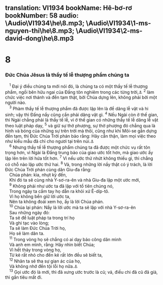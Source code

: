 translation: VI1934
bookName: Hê-bơ-rơ 
bookNumber: 58
audio: \Audio\VI1934\he\8.mp3; \Audio\VI1934\1-ms-nguyen-thi\he\8.mp3; \Audio\VI1934\2-ms-david-dong\he\8.mp3
-------

<div class="title"><h1>8</h1><h3>Đức Chúa Jêsus là thầy tế lễ thượng phẩm chúng ta</h3></div>
<span class="verse he_8_1"> <sup>1</sup> Đại ý điều chúng ta mới nói đó, là chúng ta có một thầy tế lễ thượng phẩm, ngồi bên hữu ngai của Đấng tôn nghiêm trong các từng trời,<a data-toggle="tooltip" data-placement="bottom" title="Thi 110:1">⚓</a></span>
<span class="verse he_8_2"><sup>2</sup> làm chức việc nơi thánh và đền tạm thật, bởi Chúa dựng lên, không phải bởi một người nào. <br/></span>
<span class="verse he_8_3"> <sup>3</sup> Phàm thầy tế lễ thượng phẩm đã được lập lên là để dâng lễ vật và hi sinh; vậy thì Đấng nầy cũng cần phải dâng vật gì. </span>
<span class="verse he_8_4"><sup>4</sup> Nếu Ngài còn ở thế gian, thì Ngài chẳng phải là thầy tế lễ, vì ở thế gian có những thầy tế lễ dâng lễ vật theo luật pháp dạy, </span>
<span class="verse he_8_5"><sup>5</sup> và giữ sự thờ phượng, sự thờ phượng đó chẳng qua là hình và bóng của những sự trên trời mà thôi, cũng như khi Môi-se gần dựng đền tạm, thì Đức Chúa Trời phán bảo rằng: Hãy cẩn thận, làm mọi việc theo như kiểu mẫu đã chỉ cho ngươi tại trên núi.<a data-toggle="tooltip" data-placement="bottom" title="Xu 25:40">⚓</a><br/></span>
<span class="verse he_8_6"> <sup>6</sup> Nhưng thầy tế lễ thượng phẩm chúng ta đã được một chức vụ rất tôn trọng hơn, vì Ngài là Đấng trung bảo của giao ước tốt hơn, mà giao ước ấy lập lên trên lời hứa tốt hơn. </span>
<span class="verse he_8_7"><sup>7</sup> Vì nếu ước thứ nhứt không thiếu gì, thì chẳng có chỗ nào lập ước thứ hai. </span>
<span class="verse he_8_8"><sup>8</sup> Vả, trong những lời nầy thật có ý trách, là lời Đức Chúa Trời phán cùng dân Giu-đa rằng: <br/> Chúa phán: kìa, nhựt kỳ đến, <br/> Khi đó ta sẽ cùng nhà Y-sơ-ra-ên và nhà Giu-đa lập một ước mới, <br/></span>
<span class="verse he_8_9"> <sup>9</sup> Không phải như ước ta đã lập với tổ tiên chúng nó, <br/> Trong ngày ta cầm tay họ dẫn ra khỏi xứ Ê-díp-tô. <br/> Vì họ không bền giữ lời ước ta, <br/> Nên ta không đoái xem họ, ấy là lời Chúa phán. <br/></span>
<span class="verse he_8_10"> <sup>10</sup> Chúa lại phán: Nầy là lời ước mà ta sẽ lập với nhà Y-sơ-ra-ên <br/> Sau những ngày đó: <br/> Ta sẽ để luật pháp ta trong trí họ <br/> Và ghi tạc vào lòng; <br/> Ta sẽ làm Đức Chúa Trời họ, <br/> Họ sẽ làm dân ta. <br/></span>
<span class="verse he_8_11"> <sup>11</sup> Trong vòng họ sẽ chẳng có ai dạy bảo công dân mình <br/> Và anh em mình, rằng: Hãy nhìn biết Chúa; <br/> Vì hết thảy trong vòng họ, <br/> Từ kẻ rất nhỏ cho đến kẻ rất lớn đều sẽ biết ta, <br/></span>
<span class="verse he_8_12"> <sup>12</sup> Nhân ta sẽ tha sự gian ác của họ, <br/> Và không nhớ đến tội lỗi họ nữa.<a data-toggle="tooltip" data-placement="bottom" title="Gie 31:31-34">⚓</a><br/></span>
<span class="verse he_8_13"> <sup>13</sup> Gọi ước đó là mới, thì đã xưng ước trước là cũ; vả, điều chi đã cũ đã già, thì gần tiêu mất đi. <br/></span>
